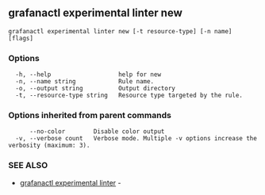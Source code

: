 ## grafanactl experimental linter new



```
grafanactl experimental linter new [-t resource-type] [-n name] [flags]
```

### Options

```
  -h, --help                   help for new
  -n, --name string            Rule name.
  -o, --output string          Output directory
  -t, --resource-type string   Resource type targeted by the rule.
```

### Options inherited from parent commands

```
      --no-color        Disable color output
  -v, --verbose count   Verbose mode. Multiple -v options increase the verbosity (maximum: 3).
```

### SEE ALSO

* [grafanactl experimental linter](grafanactl_experimental_linter.md)	 - 

